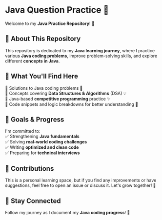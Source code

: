 # Java Question Practice 🚀  

Welcome to my **Java Practice Repository**! 🎯  

## 📌 About This Repository  
This repository is dedicated to my **Java learning journey**, where I practice various **Java coding problems**, improve problem-solving skills, and explore different **concepts in Java**.  

## 📂 What You'll Find Here  
🔹 Solutions to Java coding problems 🧩  
🔹 Concepts covering **Data Structures & Algorithms** (DSA) 💡  
🔹 Java-based **competitive programming** practice ✨  
🔹 Code snippets and logic breakdowns for better understanding 📖  

## 🚀 Goals & Progress  
I'm committed to:  
✅ Strengthening **Java fundamentals**  
✅ Solving **real-world coding challenges**  
✅ Writing **optimized and clean code**  
✅ Preparing for **technical interviews**  

## 🤝 Contributions  
This is a personal learning space, but if you find any improvements or have suggestions, feel free to open an issue or discuss it. Let's grow together! 🚀  

## 📢 Stay Connected  
Follow my journey as I document my **Java coding progress**! 🚀  
